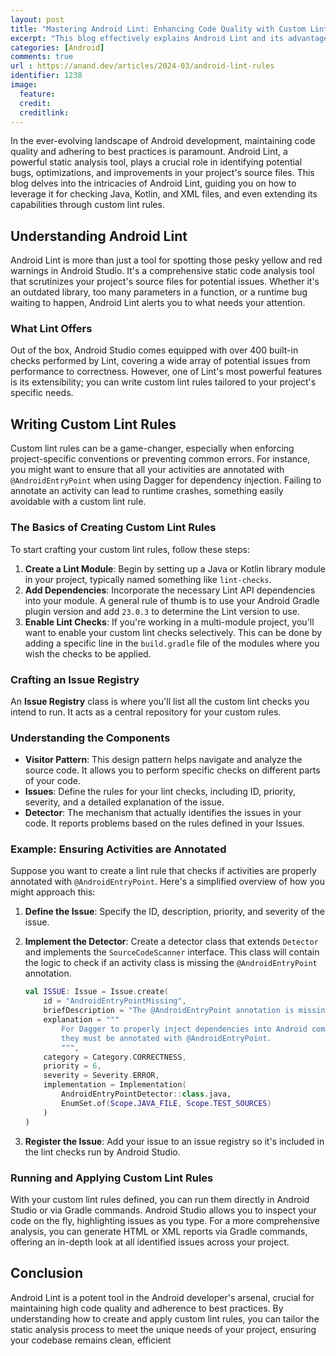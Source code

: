 ```yaml
---
layout: post
title: "Mastering Android Lint: Enhancing Code Quality with Custom Lint Rules"
excerpt: "This blog effectively explains Android Lint and its advantages for developers."
categories: [Android]
comments: true
url : https://anand.dev/articles/2024-03/android-lint-rules
identifier: 1238
image:
  feature: 
  credit: 
  creditlink: 
---
```


In the ever-evolving landscape of Android development, maintaining code quality and adhering to best practices is paramount. Android Lint, a powerful static analysis tool, plays a crucial role in identifying potential bugs, optimizations, and improvements in your project's source files. This blog delves into the intricacies of Android Lint, guiding you on how to leverage it for checking Java, Kotlin, and XML files, and even extending its capabilities through custom lint rules.

## Understanding Android Lint

Android Lint is more than just a tool for spotting those pesky yellow and red warnings in Android Studio. It's a comprehensive static code analysis tool that scrutinizes your project's source files for potential issues. Whether it's an outdated library, too many parameters in a function, or a runtime bug waiting to happen, Android Lint alerts you to what needs your attention.

### What Lint Offers

Out of the box, Android Studio comes equipped with over 400 built-in checks performed by Lint, covering a wide array of potential issues from performance to correctness. However, one of Lint's most powerful features is its extensibility; you can write custom lint rules tailored to your project's specific needs.

## Writing Custom Lint Rules

Custom lint rules can be a game-changer, especially when enforcing project-specific conventions or preventing common errors. For instance, you might want to ensure that all your activities are annotated with `@AndroidEntryPoint` when using Dagger for dependency injection. Failing to annotate an activity can lead to runtime crashes, something easily avoidable with a custom lint rule.

### The Basics of Creating Custom Lint Rules

To start crafting your custom lint rules, follow these steps:

1. **Create a Lint Module**: Begin by setting up a Java or Kotlin library module in your project, typically named something like `lint-checks`.
2. **Add Dependencies**: Incorporate the necessary Lint API dependencies into your module. A general rule of thumb is to use your Android Gradle plugin version and add `23.0.3` to determine the Lint version to use.
3. **Enable Lint Checks**: If you're working in a multi-module project, you'll want to enable your custom lint checks selectively. This can be done by adding a specific line in the `build.gradle` file of the modules where you wish the checks to be applied.

### Crafting an Issue Registry

An **Issue Registry** class is where you'll list all the custom lint checks you intend to run. It acts as a central repository for your custom rules.

### Understanding the Components

- **Visitor Pattern**: This design pattern helps navigate and analyze the source code. It allows you to perform specific checks on different parts of your code.
- **Issues**: Define the rules for your lint checks, including ID, priority, severity, and a detailed explanation of the issue.
- **Detector**: The mechanism that actually identifies the issues in your code. It reports problems based on the rules defined in your Issues.

### Example: Ensuring Activities are Annotated

Suppose you want to create a lint rule that checks if activities are properly annotated with `@AndroidEntryPoint`. Here's a simplified overview of how you might approach this:

1. **Define the Issue**: Specify the ID, description, priority, and severity of the issue.
2. **Implement the Detector**: Create a detector class that extends `Detector` and implements the `SourceCodeScanner` interface. This class will contain the logic to check if an activity class is missing the `@AndroidEntryPoint` annotation.

    ```kotlin
    val ISSUE: Issue = Issue.create(
        id = "AndroidEntryPointMissing",
        briefDescription = "The @AndroidEntryPoint annotation is missing.",
        explanation = """
            For Dagger to properly inject dependencies into Android components, 
            they must be annotated with @AndroidEntryPoint.
            """,
        category = Category.CORRECTNESS,
        priority = 6,
        severity = Severity.ERROR,
        implementation = Implementation(
            AndroidEntryPointDetector::class.java,
            EnumSet.of(Scope.JAVA_FILE, Scope.TEST_SOURCES)
        )
    )
    ```

3. **Register the Issue**: Add your issue to an issue registry so it's included in the lint checks run by Android Studio.

### Running and Applying Custom Lint Rules

With your custom lint rules defined, you can run them directly in Android Studio or via Gradle commands. Android Studio allows you to inspect your code on the fly, highlighting issues as you type. For a more comprehensive analysis, you can generate HTML or XML reports via Gradle commands, offering an in-depth look at all identified issues across your project.

## Conclusion

Android Lint is a potent tool in the Android developer's arsenal, crucial for maintaining high code quality and adherence to best practices. By understanding how to create and apply custom lint rules, you can tailor the static analysis process to meet the unique needs of your project, ensuring your codebase remains clean, efficient